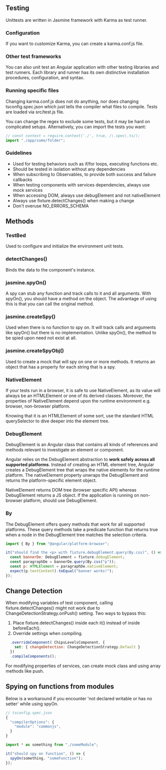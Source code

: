 ## Testing

Unittests are written in Jasmine framework with Karma as test runner.

### Configuration

If you want to customize Karma, you can create a karma.conf.js file.

### Other test frameworks

You can also unit test an Angular application with other testing libraries and test runners. Each library and runner has its own distinctive installation procedures, configuration, and syntax.

### Running specific files

Changing karma.conf.js does not do anything, nor does changing tsconfig.spec.json which just tells the compiler what files to compile. Tests are loaded via src/test.js file.

You can change the regex to exclude some tests, but it may be hard on complicated setups. Alternatively, you can import the tests you want:

```js
// const context = require.context('./', true, /\.spec\.ts/);
import "./app/some/folder";
```

### Guidelines

- Used for testing behaviors such as if/for loops, executing functions etc.
- Should be tested in isolation without any dependencies
- When subscribing to Observables, to provide both success and failure callbacks
- When testing components with services dependencies, always use mock services
- When accessing DOM, always use debugElement and not nativeElement
- Always use fixture.detectChanges() when making a change
- Don't overuse NO_ERRORS_SCHEMA

## Methods

### TestBed

Used to configure and initialize the environment unit tests.

### detectChanges()

Binds the data to the component's instance.

### jasmine.spyOn()

A spy can stub any function and track calls to it and all arguments. With spyOn(), you should have a method on the object. The advantage of using this is that you can call the original method.

### jasmine.createSpy()

Used when there is no function to spy on. It will track calls and arguments like spyOn() but there is no implementation. Unlike spyOn(), the method to be spied upon need not exist at all.

### jasmine.createSpyObj()

Used to create a mock that will spy on one or more methods. It returns an object that has a property for each string that is a spy.

### NativeElement

If your tests run in a browser, it is safe to use NativeElement, as its value will always be an HTMLElement or one of its derived classes. Moreover, the properties of NativeElement depend upon the runtime environment e.g. browser, non-browser platform.

Knowing that it is an HTMLElement of some sort, use the standard HTML querySelector to dive deeper into the element tree.

### DebugElement

DebugElement is an Angular class that contains all kinds of references and methods relevant to investigate an element or component.

Angular relies on the DebugElement abstraction to **work safely across all supported platforms**. Instead of creating an HTML element tree, Angular creates a DebugElement tree that wraps the native elements for the runtime platform. The nativeElement property unwraps the DebugElement and returns the platform-specific element object.

NativeElement returns DOM tree (browser specific API) whereas DebugElement returns a JS object. If the application is running on non-browser platform, should use DebugElement.

### By

The DebugElement offers query methods that work for all supported platforms. These query methods take a predicate function that returns true when a node in the DebugElement tree matches the selection criteria.

```js
import { By } from "@angular/platform-browser";

it("should find the <p> with fixture.debugElement.query(By.css)", () => {
  const bannerDe: DebugElement = fixture.debugElement;
  const paragraphDe = bannerDe.query(By.css("p"));
  const p: HTMLElement = paragraphDe.nativeElement;
  expect(p.textContent).toEqual("banner works!");
});
```

## Change Detection

When modifying variables of test component, calling fixture.detectChanges() might not work due to ChangeDetectionStrategy.onPush() setting. Two ways to bypass this:

1. Place fixture.detectChanges() inside each it() instead of inside beforeEach().
2. Override settings when compiling.

```js
  .overrideComponent( ChipsLevelsComponent, {
    set: { changeDetection: ChangeDetectionStrategy.Default }
  })
  .compileComponents();
```

For modifying properties of services, can create mock class and using array methods like push.

## Spying on functions from modules

Below is a workaround if you encounter 'not declared writable or has no setter' while using spyOn.

```js
// tsconfig.spec.json
{
  "compilerOptions": {
    "module": "commonjs",
  }
}
```

```js
import * as something from "./someModule";

it("should spy on function", () => {
  spyOn(something, "someFunction");
});
```

